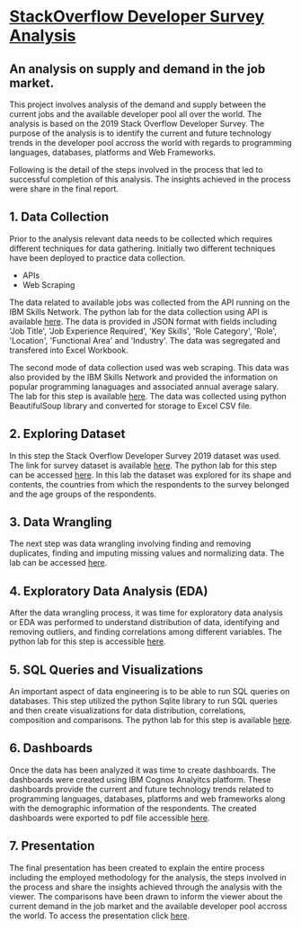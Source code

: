 # [StackOverflow Developer Survey Analysis](https://github.com/aaysul/stackoverflow-developer-survey-analysis/tree/main)
## An analysis on supply and demand in the job market.
This project involves analysis of the demand and supply between the current jobs and the available developer pool all over the world. The analysis is based on the 2019 Stack Overflow Developer Survey. The purpose of the analysis is to identify the current and future technology trends in the developer pool accross the world with regards to programming languages, databases, platforms and Web Frameworks. 

Following is the detail of the steps involved in the process that led to successful completion of this analysis. The insights achieved in the process were share in the final report.

## 1. Data Collection

Prior to the analysis relevant data needs to be collected which requires different techniques for data gathering. Initially two different techniques have been deployed to practice data collection.

* APIs
* Web Scraping

The data related to available jobs was collected from the API running on the IBM Skills Network. The python lab for the data collection using API is available [here](https://github.com/aaysul/stackoverflow-developer-survey-analysis/blob/main/Collecting_Jobs_data_Using_API-Questions.ipynb).
The data is provided in JSON format with fields including 'Job Title', 'Job Experience Required', 'Key Skills', 'Role Category', 'Role', 'Location', 'Functional Area' and 'Industry'. The data was segregated and transfered into Excel Workbook.

The second mode of data collection used was web scraping. This data was also provided by the IBM Skills Network and provided the information on popular programming lanaguages and associated annual average salary. The lab for this step is available [here](https://github.com/aaysul/stackoverflow-developer-survey-analysis/blob/main/Web-Scraping-Lab.ipynb). The data was collected using python BeautifulSoup library and converted for storage to Excel CSV file.

## 2. Exploring Dataset

In this step the Stack Overflow Developer Survey 2019 dataset was used. The link for survey dataset is available [here](https://insights.stackoverflow.com/survey/). The python lab for this step can be accessed [here](https://github.com/aaysul/stackoverflow-developer-survey-analysis/blob/main/M1ExploreDataSet-lab.ipynb).
In this lab the dataset was explored for its shape and contents, the countries from which the respondents to the survey belonged and the age groups of the respondents.

## 3. Data Wrangling

The next step was data wrangling involving finding and removing duplicates, finding and imputing missing values and normalizing data. The lab can be accessed [here](https://github.com/aaysul/stackoverflow-developer-survey-analysis/blob/main/M2DataWrangling-lab.ipynb).

## 4. Exploratory Data Analysis (EDA)

After the data wrangling process, it was time for exploratory data analysis or EDA was performed to understand distribution of data, identifying and removing outliers, and finding correlations among different variables. The python lab for this step is accessible [here](https://github.com/aaysul/stackoverflow-developer-survey-analysis/blob/main/M3ExploratoryDataAnalysis-lab.ipynb).

## 5. SQL Queries and Visualizations 

An important aspect of data engineering is to be able to run SQL queries on databases. This step utilized the python Sqlite library to run SQL queries and then create visualizations for data distribution, correlations, composition and comparisons. The python lab for this step is available [here](https://github.com/aaysul/stackoverflow-developer-survey-analysis/blob/main/M4DataVisualization-lab.ipynb).

## 6. Dashboards

Once the data has been analyzed it was time to create dashboards. The dashboards were created using IBM Cognos Analyitcs platform. These dashboards provide the current and future technology trends related to programming languages, databases, platforms and web frameworks along with the demographic information of the respondents. The created dashboards were exported to pdf file accessible [here](https://github.com/aaysul/stackoverflow-developer-survey-analysis/blob/main/Developer%20Survey%20Dashboard.pdf). 

## 7. Presentation

The final presentation has been created to explain the entire process including the employed methodology for the analysis, the steps involved in the process and share the insights achieved through the analysis with the viewer. The comparisons have been drawn to inform the viewer about the current demand in the job market and the available developer pool accross the world. To access the presentation click [here](https://github.com/aaysul/stackoverflow-developer-survey-analysis/blob/main/Developer%20Survey%20Analysis.pdf).


